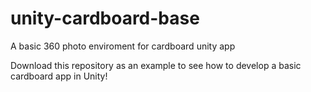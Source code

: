 # unity-cardboard-base
A basic 360 photo enviroment for cardboard unity app

Download this repository as an example to see how to develop a basic cardboard app in Unity!
